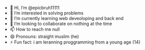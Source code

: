 - 👋 Hi, I’m @epicbruh11111
- 👀 I’m interested in solving problems
- 🌱 I’m currently learning web deveoloping and back end
- 💞️ I’m looking to collaborate on nothing at the time
- 📫 How to reach me null
- 😄 Pronouns: straight muslim (he)
- ⚡ Fun fact: i am leranning proggramming from a young age (14)

<!---
epicbruh11111/epicbruh11111 is a ✨ special ✨ repository because its `README.md` (this file) appears on your GitHub profile.
You can click the Preview link to take a look at your changes.
--->
